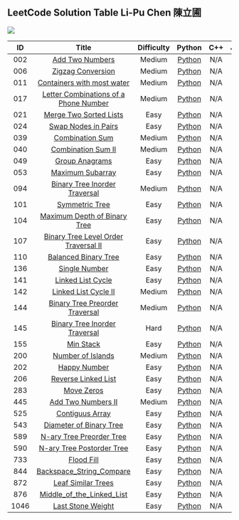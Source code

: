 ## LeetCode Solution Table   Li-Pu Chen 陳立圃

[![](https://img.shields.io/badge/language-Python-red.svg)]()

| ID | Title | Difficulty | Python | C++ | Java | Tag
|:---:|:---:|:---:|:---:|:---:|:---:|:---:|
|002|[Add Two Numbers](https://leetcode.com/problems/add-two-numbers/)|Medium|[Python](https://github.com/sebaschen/leetcode/blob/master/002_Add_Two_Numbers.py)|N/A|N/A|List|
|006|[Zigzag Conversion](https://leetcode.com/problems/zigzag-conversion/)|Medium|[Python](https://github.com/sebaschen/leetcode/blob/master/006_Zigzag_conversion.py)|N/A|N/A|
|011|[Containers with most water](https://leetcode.com/problems/container-with-most-water/)|Medium|[Python](https://github.com/sebaschen/leetcode/blob/master/011_Containers_with_most_water.py)|N/A|N/A|Array,TwoPointer|
|017|[Letter Combinations of a Phone Number](https://leetcode.com/problems/letter-combinations-of-a-phone-number/)|Medium|[Python](https://github.com/sebaschen/leetcode/blob/master/017_Letter_combination_of_a_phone_number.py)|N/A|N/A|BFS/DFS|
|021|[Merge Two Sorted Lists](https://leetcode.com/problems/merge-two-sorted-lists/)|Easy|[Python](https://github.com/sebaschen/leetcode/blob/master/021_Merge_Two_Sorted_Lists.py)|N/A|N/A|List|
|024|[Swap Nodes in Pairs](https://leetcode.com/problems/swap-nodes-in-pairs/)|Easy|[Python](https://github.com/sebaschen/leetcode/blob/master/024_Swap_Nodes_in_Pairs.py)|N/A|N/A|List|
|039|[Combination Sum](https://leetcode.com/problems/combination-sum/)|Medium|[Python](https://github.com/sebaschen/leetcode/blob/master/039_Combination_sum.py)|N/A|N/A|BFS/DFS|
|040|[Combination Sum II](https://leetcode.com/problems/combination-sum-ii/)|Medium|[Python](https://github.com/sebaschen/leetcode/blob/master/040_Combination_sum_II.py)|N/A|N/A|BFS/DFS|
|049|[Group Anagrams](https://https://leetcode.com/problems/group-anagrams/)|Easy|[Python](https://github.com/sebaschen/leetcode/blob/master/049-Group_Anagrams.py)|N/A|N/A|
|053|[Maximum Subarray](https://leetcode.com/problems/maximum-subarray/)|Easy|[Python](https://github.com/sebaschen/leetcode/blob/master/002_Add_Two_Numbers.py )|N/A|N/A|
|094|[Binary Tree Inorder Traversal](https://leetcode.com/problems/binary-tree-inorder-traversal/)|Medium|[Python](https://github.com/sebaschen/leetcode/blob/master/094_Binary_Tree_Inorder_Traversal.py)|N/A|N/A|
|101|[Symmetric Tree](https://leetcode.com/problems/symmetric-tree/)|Easy|[Python](https://github.com/sebaschen/leetcode/blob/master/101_Symmetric_Tree.py)|N/A|N/A|Tree|
|104|[Maximum Depth of Binary Tree](https://leetcode.com/problems/maximum-depth-of-binary-tree/)|Easy|[Python](https://github.com/sebaschen/leetcode/blob/master/104_Maximum_Depth_of_Binary_Tree.py)|N/A|N/A|Tree|
|107|[Binary Tree Level Order Traversal II](https://leetcode.com/problems/binary-tree-level-order-traversal-ii/)|Easy|[Python](https://github.com/sebaschen/leetcode/blob/master/104_Maximum_Depth_of_Binary_Tree.py)|N/A|N/A|Tree|
|110|[Balanced Binary Tree](https://leetcode.com/problems/balanced-binary-tree/) |Easy|[Python](https://github.com/sebaschen/leetcode/blob/master/110-Balanced_Binary_Tree.py)|N/A|N/A|Tree|
|136|[Single Number](https://leetcode.com/problems/single-number/) |Easy|[Python](https://github.com/sebaschen/leetcode/blob/master/136_single_number.py)|N/A|N/A|
|141|[Linked List Cycle](https://leetcode.com/problems/linked-list-cycle/)|Easy|[Python](https://github.com/sebaschen/leetcode/blob/master/141_Linked_List_Cycle.py)|N/A|N/A|List|
|142|[Linked List Cycle II](https://leetcode.com/problems/linked-list-cycle-ii/)|Medium|[Python](https://github.com/sebaschen/leetcode/blob/master/142_Linked_List_Cycle_II.py)|N/A|N/A|List|
|144|[Binary Tree Preorder Traversal](https://leetcode.com/problems/binary-tree-preorder-traversal/)|Medium|[Python](https://github.com/sebaschen/leetcode/blob/master/144_Binary_Tree_Preorder_Traversal.py)|N/A|N/A|Tree|
|145|[Binary Tree Inorder Traversal](https://leetcode.com/problems/binary-tree-postorder-traversal/)|Hard|[Python](https://github.com/sebaschen/leetcode/blob/master/145_Binary_Tree_Postorder_Traversal.py)|N/A|N/A|Tree|
|155|[Min Stack](https://leetcode.com/problems/min-stack/submissions/) |Easy|[Python](https://github.com/sebaschen/leetcode/blob/master/155_Min_Stack.py)|N/A|N/A|
|200|[Number of Islands](https://leetcode.com/problems/number-of-islands/)|Medium|[Python](https://github.com/sebaschen/leetcode/blob/master/200_Number_of_Islands.py)|N/A|N/A|Graph|
|202|[Happy Number](https://leetcode.com/problems/happy-number/) |Easy|[Python](https://github.com/sebaschen/leetcode/blob/master/202_happy_number.py)|N/A|N/A|
|206|[Reverse Linked List](https://leetcode.com/problems/reverse-linked-list/) |Easy|[Python](https://github.com/sebaschen/leetcode/blob/master/206_reverse_linkedlist.py)|N/A|N/A|
|283|[Move Zeros](https://leetcode.com/problems/move-zeroes/) |Easy|[Python](https://github.com/sebaschen/leetcode/blob/master/283-Move-Zeros.py)|N/A|N/A|
|445|[Add Two Numbers II](https://leetcode.com/problems/add-two-numbers-ii/)|Medium|[Python](https://github.com/sebaschen/leetcode/blob/master/445_Add_Two_Numbers_II.py)|N/A|N/A|List|
|525|[Contiguus Array](https://leetcode.com/problems/contiguous-array/)|Easy|[Python](https://github.com/sebaschen/leetcode/blob/master/525_contiguous_array.py)|N/A|N/A|
|543|[Diameter of Binary Tree](https://leetcode.com/problems/diameter-of-binary-tree/) |Easy|[Python](https://github.com/sebaschen/leetcode/blob/master/543_Diameter_of_Binary_Tree.py)|N/A|N/A|Tree|
|589|[N-ary Tree Preorder Tree](https://leetcode.com/problems/n-ary-tree-preorder-traversal/) |Easy|[Python](https://github.com/sebaschen/leetcode/blob/master/589_N-ary_Tree_Preorder_Traversal.py )|N/A|N/A|Tree|
|590|[N-ary Tree Postorder Tree](https://leetcode.com/problems/n-ary-tree-preorder-traversal/) |Easy|[Python](https://github.com/sebaschen/leetcode/blob/master/589_N-ary_Tree_Preorder_Traversal.py )|N/A|N/A|Tree|
|733|[Flood Fill](https://leetcode.com/problems/flood-fill/)|Easy|[Python](https://github.com/sebaschen/leetcode/blob/master/733_Flood_fill.py)|N/A|N/A|Graph|
|844|[Backspace_String_Compare](https://leetcode.com/problems/backspace-string-compare/) |Easy|[Python](https://github.com/sebaschen/leetcode/blob/master/844-Backspace_String_Compare.py)|N/A|N/A|
|872|[Leaf Similar Trees](https://leetcode.com/problems/leaf-similar-trees/) |Easy|[Python](https://github.com/sebaschen/leetcode/blob/master/872_Leaf-Similar_Trees.py)|N/A|N/A|Tree|
|876|[Middle_of_the_Linked_List](https://leetcode.com/problems/middle-of-the-linked-list/submissions/) |Easy|[Python](https://github.com/sebaschen/leetcode/blob/master/876-Middle_of_the_Linked_List.py)|N/A|N/A|
|1046|[Last Stone Weight](https://leetcode.com/problems/last-stone-weight) |Easy|[Python](https://github.com/sebaschen/leetcode/blob/master/1046_Last_Stone_Weight.py)|N/A|N/A|



